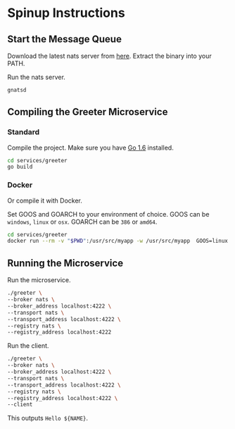 # Spinup Instructions
## Start the Message Queue

Download the latest nats server from [here](https://github.com/nats-io/gnatsd/releases/latest). Extract the binary into your PATH.

Run the nats server.
```bash
gnatsd
```
## Compiling the Greeter Microservice

### Standard
Compile the project. Make sure you have [Go 1.6](golang.org/) installed.
```bash
cd services/greeter
go build
```


### Docker
Or compile it with Docker.

Set GOOS and GOARCH to your environment of choice. GOOS can be `windows`, `linux` or `osx`. GOARCH can be `386` or `amd64`.
```bash
cd services/greeter
docker run --rm -v "$PWD":/usr/src/myapp -w /usr/src/myapp  GOOS=linux -e GOARCH=386 golang:1.6 go build -v
```

## Running the Microservice
Run the microservice.
```bash
./greeter \
--broker nats \
--broker_address localhost:4222 \
--transport nats \
--transport_address localhost:4222 \
--registry nats \
--registry_address localhost:4222
```

Run the client.
```bash
./greeter \
--broker nats \
--broker_address localhost:4222 \
--transport nats \
--transport_address localhost:4222 \
--registry nats \
--registry_address localhost:4222 \
--client
```

This outputs `Hello ${NAME}`.
